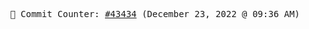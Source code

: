 <p align="center">
    <samp>
        📮 Commit Counter: <a href="https://github.com/Javascript-void0/Javascript-void0/commits/main">#43434</a> (December 23, 2022 @ 09:36 AM)
    </samp>
</p>